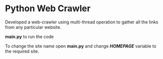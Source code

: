 # Python Web Crawler
Developed a web-crawler using multi-thread operation to gather all the links from any particular website.

__main.py__ to run the code

To change the site name open __main.py__ and change __*HOMEPAGE*__ variable to the  required site.
